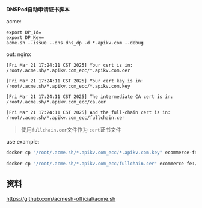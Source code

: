 **DNSPod自动申请证书脚本**

acme:

```
export DP_Id=
export DP_Key=
acme.sh --issue --dns dns_dp -d *.apikv.com --debug
```

out: nginx

```
[Fri Mar 21 17:24:11 CST 2025] Your cert is in: /root/.acme.sh/*.apikv.com_ecc/*.apikv.com.cer

[Fri Mar 21 17:24:11 CST 2025] Your cert key is in: /root/.acme.sh/*.apikv.com_ecc/*.apikv.com.key

[Fri Mar 21 17:24:11 CST 2025] The intermediate CA cert is in: /root/.acme.sh/*.apikv.com_ecc/ca.cer

[Fri Mar 21 17:24:11 CST 2025] And the full-chain cert is in: /root/.acme.sh/*.apikv.com_ecc/fullchain.cer
```

> 使用`fullchain.cer`文件作为 `cert`证书文件

use example:

```bash
docker cp "/root/.acme.sh/*.apikv.com_ecc/*.apikv.com.key" ecommerce-fe:/etc/nginx/ssl/nginx.key

docker cp "/root/.acme.sh/*.apikv.com_ecc/fullchain.cer" ecommerce-fe:/etc/nginx/ssl/nginx.cer
```

## 资料

https://github.com/acmesh-official/acme.sh
